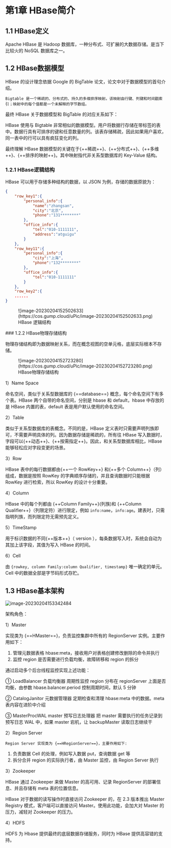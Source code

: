 # 第1章 HBase简介

## 1.1 HBase定义

Apache HBase 是 Hadoop 数据库，一种分布式、可扩展的大数据存储。是当下比较火的 NoSQL 数据库之一。

## 1.2 HBase数据模型

HBase 的设计理念依据 Google 的 BigTable 论文，论文中对于数据模型的首句介绍。

`Bigtable 是一个稀疏的、分布式的、持久的多维排序映射。该映射由行键、列键和时间戳索引；映射中的每个值都是一个未解释的字节数组。` 

最终 HBase 关于数据模型和 BigTable 的对应关系如下：

HBase 使用与 Bigtable 非常相似的数据模型。用户将数据行存储在带标签的表中。数据行具有可排序的键和任意数量的列。该表存储稀疏，因此如果用户喜欢，同一表中的行可以具有疯狂变化的列。

最终理解 HBase 数据模型的关键在于{++稀疏++}、{++分布式++}、{++多维++}、{++排序的映射++}。其中映射指代非关系型数据库的 Key-Value 结构。

### 1.2.1 HBase逻辑结构

HBase 可以用于存储多种结构的数据，以 JSON 为例，存储的数据原貌为：

```json
{
	"row_key1":{
		"personal_info":{
			"name":"zhangsan",
			"city":"北京",
			"phone":"131********"
		},
		"office_info":{
			"tel":"010-1111111",
			"address":"atguigu"
		}
	},
	"row_key11":{
		"personal_info":{
			"city":"上海",
			"phone":"132********"
		},
		"office_info":{
			"tel":"010-1111111"
		}
	},
	"row_key2":{
	......
}
```

<figure markdown>
  ![image-20230204152502633](https://cos.gump.cloud/uPic/image-20230204152502633.png)
  <figcaption>HBase 逻辑结构</figcaption>
</figure>
### 1.2.2 HBase物理存储结构

物理存储结构即为数据映射关系，而在概念视图的空单元格，底层实际根本不存储。

<figure markdown>
  ![image-20230204152723280](https://cos.gump.cloud/uPic/image-20230204152723280.png)
  <figcaption>HBase物理存储结构</figcaption>
</figure>
1）Name Space

命名空间，类似于关系型数据库的 {==database==} 概念，每个命名空间下有多个表。HBase 两个自带的命名空间，分别是 hbase 和 default，hbase 中存放的是 HBase 内置的表，default 表是用户默认使用的命名空间。

2）Table

类似于关系型数据库的表概念。不同的是，HBase 定义表时只需要声明列族即可，不需要声明具体的列。因为数据存储是稀疏的，所有往 HBase 写入数据时，字段可以{++动态++}、{++按需指定++}。因此，和关系型数据库相比，HBase 能够轻松应对字段变更的场景。

3）Row

HBase 表中的每行数据都由{++一个 RowKey++} 和{++多个 Column++}（列）组成，数据是按照 RowKey 的字典顺序存储的，并且查询数据时只能根据 RowKey 进行检索，所以 RowKey 的设计十分重要。

4）Column

HBase 中的每个列都由 {++Column Family++}(列族)和 {++Column Qualifier++}（列限定符）进行限定，例如 `info:name`，`info:age`。建表时，只需指明列族，而列限定符无需预先定义。

5）TimeStamp

用于标识数据的不同{++版本++}（ version ），每条数据写入时，系统会自动为其加上该字段，其值为写入 HBase 的时间。

6）Cell 

由 `{rowkey, column Family:column Qualifier, timestamp}` 唯一确定的单元。Cell 中的数据全部是字节码形式存贮。

## 1.3 HBase基本架构

![image-20230204153342484](https://cos.gump.cloud/uPic/image-20230204153342484.png)

架构角色：

1）Master

实现类为 {==HMaster==}，负责监控集群中所有的 RegionServer 实例。主要作用如下：

1. 管理元数据表格 hbase:meta，接收用户对表格创建修改删除的命令并执行
2. 监控 region 是否需要进行负载均衡，故障转移和 region 的拆分

通过启动多个后台线程监控实现上述功能：

① LoadBalancer 负载均衡器
周期性监控 region 分布在 regionServer 上面是否均衡，由参数 hbase.balancer.period 控制周期时间，默认 5 分钟

② CatalogJanitor 元数据管理器
定期检查和清理 hbase:meta 中的数据。meta 表内容在进阶中介绍

③ MasterProcWAL master 预写日志处理器
把 master 需要执行的任务记录到预写日志 WAL 中，如果 master 宕机，让 backupMaster 读取日志继续干

2）Region Server

  	Region Server 实现类为 {==HRegionServer==}，主要作用如下:

1. 负责数据 Cell 的处理，例如写入数据 put，查询数据 get 等
2. 拆分合并 region 的实际执行者，由 Master 监控，由 Region Server 执行

3）Zookeeper

HBase 通过 Zookeeper 来做 Master 的高可用、记录 RegionServer 的部署信息、并且存储有 meta 表的位置信息。

HBase 对于数据的读写操作时直接访问 Zookeeper 的，在 2.3 版本推出 Master Registry 模式，客户端可以直接访问 Master。使用此功能，会加大对 Master 的压力，减轻对 Zookeeper 的压力。

4）HDFS 

HDFS 为 Hbase 提供最终的底层数据存储服务，同时为 HBase 提供高容错的支持。

